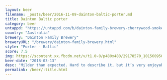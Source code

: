 ```yaml
---
layout: beer
filename: _posts/beer/2016-11-09-dainton-baltic-porter.md
title: Dainton Baltic porter
category: beer
untappd: "https://untappd.com/b/dainton-family-brewery-cherrywood-smoked-rye-baltic-porter/2160976"
country: "Australia"
brewery: "Dainton Family Brewery"
breweryURL: "/brewery/dainton-family-brewery.html"
style: "Porter - Baltic"
score: 7.5
img: https://scontent.xx.fbcdn.net/v/t1.0-0/p480x480/29178570_10156095060933745_4434810546394497024_n.jpg?_nc_cat=0&oh=0cabbdd5308205e18609c549cfdbc4e1&oe=5BB46554
beer-date: "2018-03-13"
desc: "Milder than expected. Hard to describe it, but it’s very enjoyable"
permalink: /beer/:title.html
---
```

